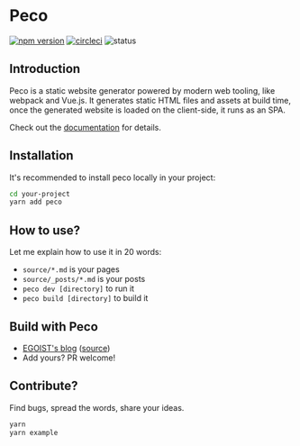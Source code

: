 # Peco

[![npm version](https://badgen.net/npm/v/peco)](https://npmjs.com/peco) [![circleci](https://badgen.net/circleci/github/uchudenpa/peco/master)](https://circleci.com/gh/uchudenpa/peco) ![status](https://badgen.net/badge/status/beta/pink)

## Introduction

Peco is a static website generator powered by modern web tooling, like webpack and Vue.js. It generates static HTML files and assets at build time, once the generated website is loaded on the client-side, it runs as an SPA.

Check out the [documentation](https://peco.upa.sh) for details.

## Installation

It's recommended to install peco locally in your project:

```bash
cd your-project
yarn add peco
```

## How to use?

Let me explain how to use it in 20 words:

- `source/*.md` is your pages
- `source/_posts/*.md` is your posts
- `peco dev [directory]` to run it
- `peco build [directory]` to build it

## Build with Peco

- [EGOIST's blog](https://egoist.moe) ([source](https://github.com/egoist/blog))
- Add yours? PR welcome!

## Contribute?

Find bugs, spread the words, share your ideas.

```bash
yarn
yarn example
```
